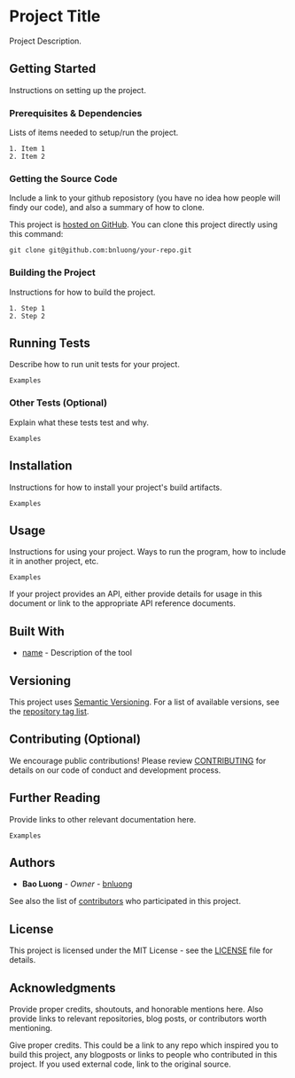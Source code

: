 # Project Title

Project Description.

## Getting Started

Instructions on setting up the project.

### Prerequisites & Dependencies

Lists of items needed to setup/run the project.

```
1. Item 1
2. Item 2
```
### Getting the Source Code

Include a link to your github reposistory (you have no idea how people will findy our code), and also a summary of how to clone.

This project is [hosted on GitHub](https://github.com/bnluong/your-repo). You can clone this project directly using this command:

```
git clone git@github.com:bnluong/your-repo.git
```

### Building the Project

Instructions for how to build the project.

```
1. Step 1
2. Step 2
```

## Running Tests

Describe how to run unit tests for your project.

```
Examples
```

### Other Tests (Optional)

Explain what these tests test and why.

```
Examples
```

## Installation

Instructions for how to install your project's build artifacts.

```
Examples
```

## Usage

Instructions for using your project. Ways to run the program, how to include it in another project, etc.

```
Examples
```

If your project provides an API, either provide details for usage in this document or link to the appropriate API reference documents.

## Built With

* [name](url) - Description of the tool

## Versioning

This project uses [Semantic Versioning](http://semver.org/). For a list of available versions, see the [repository tag list](https://github.com/your/project/tags).

## Contributing (Optional)

We encourage public contributions! Please review [CONTRIBUTING](CONTRIBUTING) for details on our code of conduct and development process.

## Further Reading

Provide links to other relevant documentation here.

```
Examples
```
## Authors

* **Bao Luong** - *Owner* - [bnluong](https://github.com/bnluong)

See also the list of [contributors](https://github.com/your-repo/contributors) who participated in this project.

## License

This project is licensed under the MIT License - see the [LICENSE](LICENSE) file for details.

## Acknowledgments

Provide proper credits, shoutouts, and honorable mentions here. Also provide links to relevant repositories, blog posts, or contributors worth mentioning.

Give proper credits. This could be a link to any repo which inspired you to build this project, any blogposts or links to people who contributed in this project. If you used external code, link to the original source.